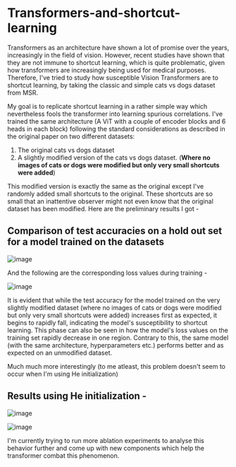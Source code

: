 # Transformers-and-shortcut-learning

Transformers as an architecture have shown a lot of promise over the years, increasingly in the field of vision.
However, recent studies have shown that they are not immune to shortcut learning, which is quite problematic, given how transformers are increasingly being used
for medical purposes. Therefore, I've tried to study how susceptible Vision Transformers are to shortcut learning, by taking the classic and simple cats vs dogs dataset from MSR.

My goal is to replicate shortcut learning in a rather simple way which nevertheless fools the transformer into learning spurious correlations.
I've trained the same architecture (A ViT with a couple of encoder blocks and 6 heads in each block) following the standard considerations as described in the original paper on two different datasets:
1) The original cats vs dogs dataset
2) A slightly modified version of the cats vs dogs dataset. (**Where no images of cats or dogs were modified but only very small shortcuts were added**) 

This modified version is exactly the same as the original except I've randomly added small shortcuts to the original. These shortcuts are so small that an inattentive observer might not even 
know that the original dataset has been modified. Here are the preliminary results I got - 

## Comparison of test accuracies on a hold out set for a model trained on the datasets 

![image](https://github.com/Ruthvik9/Transformers-and-shortcut-learning/assets/74010232/7578a072-ff2f-4c27-8993-a4bb6a73cce6)

And the following are the corresponding loss values during training -

![image](https://github.com/Ruthvik9/Transformers-and-shortcut-learning/assets/74010232/32262c7d-a424-4730-b4ae-dc6f31c4b07c)

It is evident that while the test accuracy for the model trained on the very slightly modified dataset (where no images of cats or dogs were modified but only very small shortcuts were added) increases first as expected, it begins to rapidly fall, indicating the model's susceptibility to shortcut learning. This phase can also be seen in how the model's loss values on the training set rapidly decrease in one region. 
Contrary to this, the same model (with the same architecture, hyperparameters etc.) performs better and as expected on an unmodified dataset.



Much much more interestingly (to me atleast, this problem doesn't seem to occur when I'm using He initialization)

## Results using He initialization - 

![image](https://github.com/Ruthvik9/Transformers-and-shortcut-learning/assets/74010232/ebb0dda8-6540-43c8-a790-39b65a351062)


![image](https://github.com/Ruthvik9/Transformers-and-shortcut-learning/assets/74010232/b93b7a4b-4c7c-4261-9df8-fbf2c517571b)



 


I'm currently trying to run more ablation experiments to analyse this behavior further and come up with new components which help the transformer combat this phenomenon.

 
